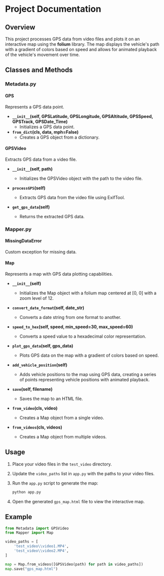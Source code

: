# Project Documentation

[](demo.mp4)

## Overview

This project processes GPS data from video files and plots it on an interactive map using the **folium** library. The map displays the vehicle's path with a gradient of colors based on speed and allows for animated playback of the vehicle's movement over time.

## Classes and Methods

### Metadata.py

#### GPS

Represents a GPS data point.

-   **`__init__`(self, GPSLatitude, GPSLongitude, GPSAltitude, GPSSpeed, GPSTrack, GPSDate_Time)**
    -   Initializes a GPS data point.
-   **`from_dict`(cls, data, mph=False)**
    -   Creates a GPS object from a dictionary.

#### GPSVideo

Extracts GPS data from a video file.

-   **`__init__`(self, path)**

    -   Initializes the GPSVideo object with the path to the video file.

-   **`processGPS`(self)**

    -   Extracts GPS data from the video file using ExifTool.

-   **`get_gps_data`(self)**
    -   Returns the extracted GPS data.

### Mapper.py

#### MissingDataError

Custom exception for missing data.

#### Map

Represents a map with GPS data plotting capabilities.

-   **`__init__`(self)**

    -   Initializes the Map object with a folium map centered at [0, 0] with a zoom level of 12.

-   **`convert_date_format`(self, date_str)**

    -   Converts a date string from one format to another.

-   **`speed_to_hex`(self, speed, min_speed=30, max_speed=60)**

    -   Converts a speed value to a hexadecimal color representation.

-   **`plot_gps_data`(self, gps_data)**

    -   Plots GPS data on the map with a gradient of colors based on speed.

-   **`add_vehicle_position`(self)**

    -   Adds vehicle positions to the map using GPS data, creating a series of points representing vehicle positions with animated playback.

-   **`save`(self, filename)**

    -   Saves the map to an HTML file.

-   **`from_video`(cls, video)**

    -   Creates a Map object from a single video.

-   **`from_videos`(cls, videos)**
    -   Creates a Map object from multiple videos.

## Usage

1. Place your video files in the `test_video` directory.
2. Update the `video_paths` list in `app.py` with the paths to your video files.
3. Run the `app.py` script to generate the map:

    ```sh
    python app.py
    ```

4. Open the generated `gps_map.html` file to view the interactive map.

## Example

```python
from Metadata import GPSVideo
from Mapper import Map

video_paths = [
    'test_video\\video1.MP4',
    'test_video\\video2.MP4',
]

map = Map.from_videos([GPSVideo(path) for path in video_paths])
map.save("gps_map.html")
```

